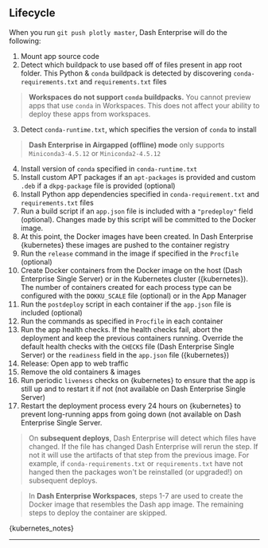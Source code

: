 ## Lifecycle

When you run `git push plotly master`, Dash Enterprise will do the following:

1. Mount app source code
2. Detect which buildpack to use based off of files present in app root folder. 
This Python & `conda` buildpack is detected by discovering `conda-requirements.txt` and `requirements.txt` files

> **Workspaces do not support `conda` buildpacks.** You cannot preview apps that use
> `conda` in Workspaces. This does not affect your ability to deploy these apps from workspaces.

3. Detect  `conda-runtime.txt`, which specifies the version of `conda` to install

> **Dash Enterprise in Airgapped (offline) mode** only
> supports `Miniconda3-4.5.12` or `Miniconda2-4.5.12`

4. Install version of  `conda` specified in `conda-runtime.txt` 
5. Install custom APT packages if an `apt-packages` is provided and custom `.deb` if a `dkpg-package` file is provided (optional)
6. Install Python app dependencies specified in `conda-requirement.txt` and `requirements.txt` files
7. Run a build script if an `app.json` file is included with a `"predeploy"` 
field (optional). Changes made by this script will be committed to the Docker 
image.
8. At this point, the Docker images have been created. In Dash Enterprise {kubernetes}
these images are pushed to the container registry
9. Run the `release` command in the image if specified in the `Procfile` (optional)
10. Create Docker containers from the Docker image on the host (Dash Enterprise 
Single Server) or in the Kubernetes cluster ({kubernetes}).
The number of containers created for each process type can be configured with 
the `DOKKU_SCALE` file (optional) or in the App Manager
11. Run the `postdeploy` script in each container if the `app.json` file is included (optional)
12. Run the commands as specified in `Procfile` in each container
13. Run the app health checks. If the health checks fail, abort the deployment and 
keep the previous containers running. Override the default health checks with 
the `CHECKS` file (Dash Enterprise Single Server) or the `readiness` field in 
the `app.json` file ({kubernetes})
14. Release: Open app to web traffic
15. Remove the old containers & images
16. Run periodic `liveness` checks on {kubernetes} to ensure that the app is still up and to restart it if not (not available on Dash Enterprise Single Server)
17. Restart the deployment process every 24 hours on {kubernetes} to prevent long-running apps from going down (not available on Dash Enterprise Single Server.


> On **subsequent deploys**, Dash Enterprise will detect which files have changed. If the file has
> changed Dash Enterprise will rerun the step. If not it will use the artifacts of that step from the previous image.
> For example, if `conda-requirements.txt` or `requirements.txt` have not
> hanged then the packages won't be reinstalled (or upgraded!) on subsequent deploys.


> In **Dash Enterprise Workspaces**, steps 1-7 are used to create the Docker image that 
> resembles the Dash app image.  The remaining steps to deploy the container are skipped.


{kubernetes_notes}

---
